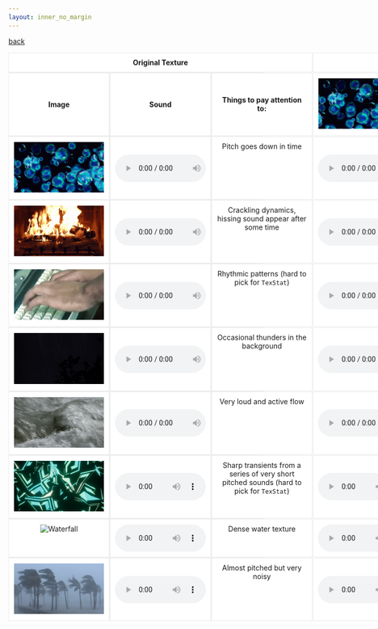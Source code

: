 ```yaml
---
layout: inner_no_margin
---
```


[back](./)

<style>
  .texture-grid {
    display: grid;
    grid-template-columns: repeat(11, 200px);
    gap: 1px;
    margin: 0 auto;
    max-width: 2200px;
    border-collapse: collapse;
    background-color: rgba(0, 0, 0, 0.05); /* light lines around the whole grid */
  }
  .texture-grid > div {
    background-color: white;
    border: 1px solid rgba(0, 0, 0, 0.08); /* subtle row/column separators */
    padding: 10px;
    text-align: center;
  }
  .span-text-texture {
    grid-column: 1 / 4; /* spans columns 4 to 11 (remember: 12 is exclusive) */
    background-color: #f0f0f0;
    padding: 10px;
    font-weight: bold;
    text-align: center;
  }
  .span-text-models {
    grid-column: 4 / 12; /* spans columns 4 to 11 (remember: 12 is exclusive) */
    background-color: #f0f0f0;
    padding: 10px;
    font-weight: bold;
    text-align: center;
  }
</style>

<div class="texture-grid">

  <!-- Full-width header row -->
  <div class="span-text-texture"><strong>Original Texture</strong></div>
  <div class="span-text-models"><strong>Models</strong></div>

  <!-- Header Row -->
  <div style="display: flex; flex-direction: column; align-items: center; justify-content: center;"><strong>Image</strong></div> 
  <div style="display: flex; flex-direction: column; align-items: center; justify-content: center;"><strong>Sound</strong></div>
  <div style="display: flex; flex-direction: column; align-items: center; justify-content: center;"><strong>Things to pay attention to:</strong></div>
  <div><img src="./assets/img/bubbles_2.gif" alt="Bubbles" style="max-width: 100%;"></div>
  <div><img src="./assets/img/fire.gif" alt="Fire" style="max-width: 100%;"></div>
  <div><img src="./assets/img/keyboard.gif" alt="Keyboard" style="max-width: 100%;"></div>
  <div><img src="./assets/img/rain_2.gif" alt="Rain" style="max-width: 100%;"></div>
  <div><img src="./assets/img/river.gif" alt="River" style="max-width: 100%;"></div>
  <div><img src="./assets/img/shards.gif" alt="Shards" style="max-width: 100%;"></div>
  <div><img src="./assets/img/waterfall.gif" alt="Waterfall" style="max-width: 100%;"></div>
  <div><img src="./assets/img/wind.gif" alt="Wind" style="max-width: 100%;"></div>

  <!-- Row: Bubbles -->
  <div><img src="./assets/img/bubbles_2.gif" alt="Bubbles" style="max-width: 100%;"></div>
  <div style="display: flex; flex-direction: column; align-items: center; justify-content: center;"><audio controls style="width: 180px;" src="./assets/audios/texdsp_resynthesis/bubbles_copy.mp3"></audio></div>
  <div>Pitch goes down in time</div>
  <div style="display: flex; flex-direction: column; align-items: center; justify-content: center;"><audio controls style="width: 180px;" style="width: 180px;" src="./assets/audios/texdsp_timbre_transfer/bubbles_to_bubbles.mp3"></audio></div>
  <div style="display: flex; flex-direction: column; align-items: center; justify-content: center;"><audio controls style="width: 180px;" src="./assets/audios/texdsp_timbre_transfer/bubbles_to_fire.mp3"></audio></div>
  <div style="display: flex; flex-direction: column; align-items: center; justify-content: center;"><audio controls style="width: 180px;" src="./assets/audios/texdsp_timbre_transfer/bubbles_to_keyboard.mp3"></audio></div>
  <div style="display: flex; flex-direction: column; align-items: center; justify-content: center;"><audio controls style="width: 180px;" src="./assets/audios/texdsp_timbre_transfer/bubbles_to_rain.mp3"></audio></div>
  <div style="display: flex; flex-direction: column; align-items: center; justify-content: center;"><audio controls style="width: 180px;" src="./assets/audios/texdsp_timbre_transfer/bubbles_to_river.mp3"></audio></div>
  <div style="display: flex; flex-direction: column; align-items: center; justify-content: center;"><audio controls style="width: 180px;" src="./assets/audios/texdsp_timbre_transfer/bubbles_to_shards.mp3"></audio></div>
  <div style="display: flex; flex-direction: column; align-items: center; justify-content: center;"><audio controls style="width: 180px;" src="./assets/audios/texdsp_timbre_transfer/bubbles_to_waterfall.mp3"></audio></div>
  <div style="display: flex; flex-direction: column; align-items: center; justify-content: center;"><audio controls style="width: 180px;" src="./assets/audios/texdsp_timbre_transfer/bubbles_to_wind.mp3"></audio></div>

  <!-- Row: Fire -->
  <div><img src="./assets/img/fire.gif" alt="Fire" style="max-width: 100%;"></div>
  <div style="display: flex; flex-direction: column; align-items: center; justify-content: center;"><audio controls style="width: 180px;" src="./assets/audios/texdsp_resynthesis/fire.mp3"></audio></div>
  <div>Crackling dynamics, hissing sound appear after some time</div>
  <div style="display: flex; flex-direction: column; align-items: center; justify-content: center;"><audio controls style="width: 180px;" src="./assets/audios/texdsp_timbre_transfer/fire_to_bubbles.mp3"></audio></div>
  <div style="display: flex; flex-direction: column; align-items: center; justify-content: center;"><audio controls style="width: 180px;" src="./assets/audios/texdsp_timbre_transfer/fire_to_fire.mp3"></audio></div>
  <div style="display: flex; flex-direction: column; align-items: center; justify-content: center;"><audio controls style="width: 180px;" src="./assets/audios/texdsp_timbre_transfer/fire_to_keyboard.mp3"></audio></div>
  <div style="display: flex; flex-direction: column; align-items: center; justify-content: center;"><audio controls style="width: 180px;" src="./assets/audios/texdsp_timbre_transfer/fire_to_rain.mp3"></audio></div>
  <div style="display: flex; flex-direction: column; align-items: center; justify-content: center;"><audio controls style="width: 180px;" src="./assets/audios/texdsp_timbre_transfer/fire_to_river.mp3"></audio></div>
  <div style="display: flex; flex-direction: column; align-items: center; justify-content: center;"><audio controls style="width: 180px;" src="./assets/audios/texdsp_timbre_transfer/fire_to_shards.mp3"></audio></div>
  <div style="display: flex; flex-direction: column; align-items: center; justify-content: center;"><audio controls style="width: 180px;" src="./assets/audios/texdsp_timbre_transfer/fire_to_waterfall.mp3"></audio></div>
  <div style="display: flex; flex-direction: column; align-items: center; justify-content: center;"><audio controls style="width: 180px;" src="./assets/audios/texdsp_timbre_transfer/fire_to_wind.mp3"></audio></div>

  <!-- Row: Keyboard -->
  <div><img src="./assets/img/keyboard.gif" alt="Keyboard" style="max-width: 100%;"></div>
  <div style="display: flex; flex-direction: column; align-items: center; justify-content: center;"><audio controls style="width: 180px;" src="./assets/audios/texdsp_resynthesis/keyboard.mp3"></audio></div>
  <div>Rhythmic patterns (hard to pick for <code>TexStat</code>)</div>
  <div style="display: flex; flex-direction: column; align-items: center; justify-content: center;"><audio controls style="width: 180px;" src="./assets/audios/texdsp_timbre_transfer/keyboard_to_bubbles.mp3"></audio></div>
  <div style="display: flex; flex-direction: column; align-items: center; justify-content: center;"><audio controls style="width: 180px;" src="./assets/audios/texdsp_timbre_transfer/keyboard_to_fire.mp3"></audio></div>
  <div style="display: flex; flex-direction: column; align-items: center; justify-content: center;"><audio controls style="width: 180px;" src="./assets/audios/texdsp_timbre_transfer/keyboard_to_keyboard.mp3"></audio></div>
  <div style="display: flex; flex-direction: column; align-items: center; justify-content: center;"><audio controls style="width: 180px;" src="./assets/audios/texdsp_timbre_transfer/keyboard_to_rain.mp3"></audio></div>
  <div style="display: flex; flex-direction: column; align-items: center; justify-content: center;"><audio controls style="width: 180px;" src="./assets/audios/texdsp_timbre_transfer/keyboard_to_river.mp3"></audio></div>
  <div style="display: flex; flex-direction: column; align-items: center; justify-content: center;"><audio controls style="width: 180px;" src="./assets/audios/texdsp_timbre_transfer/keyboard_to_shards.mp3"></audio></div>
  <div style="display: flex; flex-direction: column; align-items: center; justify-content: center;"><audio controls style="width: 180px;" src="./assets/audios/texdsp_timbre_transfer/keyboard_to_waterfall.mp3"></audio></div>
  <div style="display: flex; flex-direction: column; align-items: center; justify-content: center;"><audio controls style="width: 180px;" src="./assets/audios/texdsp_timbre_transfer/keyboard_to_wind.mp3"></audio></div>

  <!-- Row: Rain -->
  <div><img src="./assets/img/rain_2.gif" alt="Rain" style="max-width: 100%;"></div>
  <div style="display: flex; flex-direction: column; align-items: center; justify-content: center;"><audio controls style="width: 180px;" src="./assets/audios/texdsp_resynthesis/rain.mp3"></audio></div>
  <div>Occasional thunders in the background</div>
  <div style="display: flex; flex-direction: column; align-items: center; justify-content: center;"><audio controls style="width: 180px;" src="./assets/audios/texdsp_timbre_transfer/rain_to_bubbles.mp3"></audio></div>
  <div style="display: flex; flex-direction: column; align-items: center; justify-content: center;"><audio controls style="width: 180px;" src="./assets/audios/texdsp_timbre_transfer/rain_to_fire.mp3"></audio></div>
  <div style="display: flex; flex-direction: column; align-items: center; justify-content: center;"><audio controls style="width: 180px;" src="./assets/audios/texdsp_timbre_transfer/rain_to_keyboard.mp3"></audio></div>
  <div style="display: flex; flex-direction: column; align-items: center; justify-content: center;"><audio controls style="width: 180px;" src="./assets/audios/texdsp_timbre_transfer/rain_to_rain.mp3"></audio></div>
  <div style="display: flex; flex-direction: column; align-items: center; justify-content: center;"><audio controls style="width: 180px;" src="./assets/audios/texdsp_timbre_transfer/rain_to_river.mp3"></audio></div>
  <div style="display: flex; flex-direction: column; align-items: center; justify-content: center;"><audio controls style="width: 180px;" src="./assets/audios/texdsp_timbre_transfer/rain_to_shards.mp3"></audio></div>
  <div style="display: flex; flex-direction: column; align-items: center; justify-content: center;"><audio controls style="width: 180px;" src="./assets/audios/texdsp_timbre_transfer/rain_to_waterfall.mp3"></audio></div>
  <div style="display: flex; flex-direction: column; align-items: center; justify-content: center;"><audio controls style="width: 180px;" src="./assets/audios/texdsp_timbre_transfer/rain_to_wind.mp3"></audio></div>

  <!-- Row: River -->
  <div><img src="./assets/img/river.gif" alt="River" style="max-width: 100%;"></div>
  <div style="display: flex; flex-direction: column; align-items: center; justify-content: center;"><audio controls style="width: 180px;" src="./assets/audios/texdsp_resynthesis/river.mp3"></audio></div>
  <div>Very loud and active flow</div>
  <div style="display: flex; flex-direction: column; align-items: center; justify-content: center;"><audio controls style="width: 180px;" src="./assets/audios/texdsp_timbre_transfer/river_to_bubbles.mp3"></audio></div>
  <div style="display: flex; flex-direction: column; align-items: center; justify-content: center;"><audio controls style="width: 180px;" src="./assets/audios/texdsp_timbre_transfer/river_to_fire.mp3"></audio></div>
  <div style="display: flex; flex-direction: column; align-items: center; justify-content: center;"><audio controls style="width: 180px;" src="./assets/audios/texdsp_timbre_transfer/river_to_keyboard.mp3"></audio></div>
  <div style="display: flex; flex-direction: column; align-items: center; justify-content: center;"><audio controls style="width: 180px;" src="./assets/audios/texdsp_timbre_transfer/river_to_rain.mp3"></audio></div>
  <div style="display: flex; flex-direction: column; align-items: center; justify-content: center;"><audio controls style="width: 180px;" src="./assets/audios/texdsp_timbre_transfer/river_to_river.mp3"></audio></div>
  <div style="display: flex; flex-direction: column; align-items: center; justify-content: center;"><audio controls style="width: 180px;" src="./assets/audios/texdsp_timbre_transfer/river_to_shards.mp3"></audio></div>
  <div style="display: flex; flex-direction: column; align-items: center; justify-content: center;"><audio controls style="width: 180px;" src="./assets/audios/texdsp_timbre_transfer/river_to_waterfall.mp3"></audio></div>
  <div style="display: flex; flex-direction: column; align-items: center; justify-content: center;"><audio controls style="width: 180px;" src="./assets/audios/texdsp_timbre_transfer/river_to_wind.mp3"></audio></div>

  <!-- Row: Shards -->
  <div><img src="./assets/img/shards.gif" alt="Shards" style="max-width: 100%;"></div>
  <div style="display: flex; flex-direction: column; align-items: center; justify-content: center;"><audio controls style="width: 180px;" src="./assets/audios/texdsp_resynthesis/shards.mp3"></audio></div>
  <div>Sharp transients from a series of very short pitched sounds (hard to pick for <code>TexStat</code>)</div>
  <div style="display: flex; flex-direction: column; align-items: center; justify-content: center;"><audio controls style="width: 180px;" src="./assets/audios/texdsp_timbre_transfer/shards_to_bubbles.mp3"></audio></div>
  <div style="display: flex; flex-direction: column; align-items: center; justify-content: center;"><audio controls style="width: 180px;" src="./assets/audios/texdsp_timbre_transfer/shards_to_fire.mp3"></audio></div>
  <div style="display: flex; flex-direction: column; align-items: center; justify-content: center;"><audio controls style="width: 180px;" src="./assets/audios/texdsp_timbre_transfer/shards_to_keyboard.mp3"></audio></div>
  <div style="display: flex; flex-direction: column; align-items: center; justify-content: center;"><audio controls style="width: 180px;" src="./assets/audios/texdsp_timbre_transfer/shards_to_rain.mp3"></audio></div>
  <div style="display: flex; flex-direction: column; align-items: center; justify-content: center;"><audio controls style="width: 180px;" src="./assets/audios/texdsp_timbre_transfer/shards_to_river.mp3"></audio></div>
  <div style="display: flex; flex-direction: column; align-items: center; justify-content: center;"><audio controls style="width: 180px;" src="./assets/audios/texdsp_timbre_transfer/shards_to_shards.mp3"></audio></div>
  <div style="display: flex; flex-direction: column; align-items: center; justify-content: center;"><audio controls style="width: 180px;" src="./assets/audios/texdsp_timbre_transfer/shards_to_waterfall.mp3"></audio></div>
  <div style="display: flex; flex-direction: column; align-items: center; justify-content: center;"><audio controls style="width: 180px;" src="./assets/audios/texdsp_timbre_transfer/shards_to_wind.mp3"></audio></div>

  <!-- Row: Waterfall -->
  <div><img src="./assets/img/waterfall.gif" alt="Waterfall" style="max-width: 100%;"></div>
  <div style="display: flex; flex-direction: column; align-items: center; justify-content: center;"><audio controls style="width: 180px;" src="./assets/audios/texdsp_resynthesis/waterfall.mp3"></audio></div>
  <div>Dense water texture</div>
  <div style="display: flex; flex-direction: column; align-items: center; justify-content: center;"><audio controls style="width: 180px;" src="./assets/audios/texdsp_timbre_transfer/waterfall_to_bubbles.mp3"></audio></div>
  <div style="display: flex; flex-direction: column; align-items: center; justify-content: center;"><audio controls style="width: 180px;" src="./assets/audios/texdsp_timbre_transfer/waterfall_to_fire.mp3"></audio></div>
  <div style="display: flex; flex-direction: column; align-items: center; justify-content: center;"><audio controls style="width: 180px;" src="./assets/audios/texdsp_timbre_transfer/waterfall_to_keyboard.mp3"></audio></div>
  <div style="display: flex; flex-direction: column; align-items: center; justify-content: center;"><audio controls style="width: 180px;" src="./assets/audios/texdsp_timbre_transfer/waterfall_to_rain.mp3"></audio></div>
  <div style="display: flex; flex-direction: column; align-items: center; justify-content: center;"><audio controls style="width: 180px;" src="./assets/audios/texdsp_timbre_transfer/waterfall_to_river.mp3"></audio></div>
  <div style="display: flex; flex-direction: column; align-items: center; justify-content: center;"><audio controls style="width: 180px;" src="./assets/audios/texdsp_timbre_transfer/waterfall_to_shards.mp3"></audio></div>
  <div style="display: flex; flex-direction: column; align-items: center; justify-content: center;"><audio controls style="width: 180px;" src="./assets/audios/texdsp_timbre_transfer/waterfall_to_waterfall.mp3"></audio></div>
  <div style="display: flex; flex-direction: column; align-items: center; justify-content: center;"><audio controls style="width: 180px;" src="./assets/audios/texdsp_timbre_transfer/waterfall_to_wind.mp3"></audio></div>

  <!-- Row: Wind -->
  <div><img src="./assets/img/wind.gif" alt="Wind" style="max-width: 100%;"></div>
  <div style="display: flex; flex-direction: column; align-items: center; justify-content: center;"><audio controls style="width: 180px;" src="./assets/audios/texdsp_resynthesis/wind.mp3"></audio></div>
  <div>Almost pitched but very noisy</div>
  <div style="display: flex; flex-direction: column; align-items: center; justify-content: center;"><audio controls style="width: 180px;" src="./assets/audios/texdsp_timbre_transfer/wind_to_bubbles.mp3"></audio></div>
  <div style="display: flex; flex-direction: column; align-items: center; justify-content: center;"><audio controls style="width: 180px;" src="./assets/audios/texdsp_timbre_transfer/wind_to_fire.mp3"></audio></div>
  <div style="display: flex; flex-direction: column; align-items: center; justify-content: center;"><audio controls style="width: 180px;" src="./assets/audios/texdsp_timbre_transfer/wind_to_keyboard.mp3"></audio></div>
  <div style="display: flex; flex-direction: column; align-items: center; justify-content: center;"><audio controls style="width: 180px;" src="./assets/audios/texdsp_timbre_transfer/wind_to_rain.mp3"></audio></div>
  <div style="display: flex; flex-direction: column; align-items: center; justify-content: center;"><audio controls style="width: 180px;" src="./assets/audios/texdsp_timbre_transfer/wind_to_river.mp3"></audio></div>
  <div style="display: flex; flex-direction: column; align-items: center; justify-content: center;"><audio controls style="width: 180px;" src="./assets/audios/texdsp_timbre_transfer/wind_to_shards.mp3"></audio></div>
  <div style="display: flex; flex-direction: column; align-items: center; justify-content: center;"><audio controls style="width: 180px;" src="./assets/audios/texdsp_timbre_transfer/wind_to_waterfall.mp3"></audio></div>
  <div style="display: flex; flex-direction: column; align-items: center; justify-content: center;"><audio controls style="width: 180px;" src="./assets/audios/texdsp_timbre_transfer/wind_to_wind.mp3"></audio></div>

</div>

